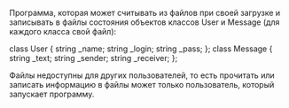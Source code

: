 Программа, которая может считывать из файлов при своей загрузке и записывать в файлы состояния объектов классов User и Message (для каждого класса свой файл):

class User {
    string _name;
    string _login;
    string _pass;
};
class Message {
    string _text;
    string _sender;
    string _receiver;
};

Файлы недоступны для других пользователей, то есть прочитать или записать информацию в файлы может только пользователь, который запускает программу. 
